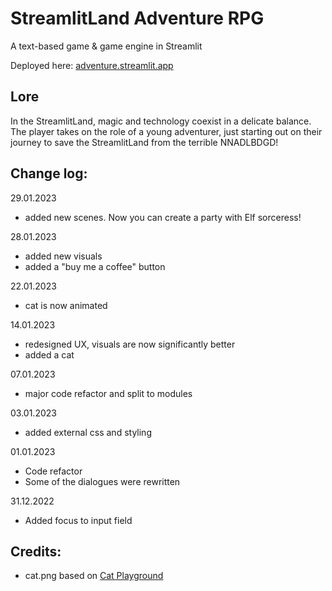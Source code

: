 # StreamlitLand Adventure RPG 

A text-based game & game engine in Streamlit

Deployed here: [adventure.streamlit.app](https://adventure.streamlit.app)

## Lore

In the StreamlitLand, magic and technology coexist in a delicate balance. The player takes on the role of a young adventurer, just starting out on their journey to save the StreamlitLand from the terrible NNADLBDGD!

## Change log:

29.01.2023
- added new scenes. Now you can create a party with Elf sorceress!

28.01.2023
- added new visuals
- added a "buy me a coffee" button

22.01.2023
- cat is now animated

14.01.2023
- redesigned UX, visuals are now significantly better
- added a cat

07.01.2023
- major code refactor and split to modules

03.01.2023
- added external css and styling

01.01.2023
- Code refactor 
- Some of the dialogues were rewritten

31.12.2022
- Added focus to input field

## Credits:

- cat.png based on [Cat Playground](https://www.figma.com/community/file/1183737368311504152)
